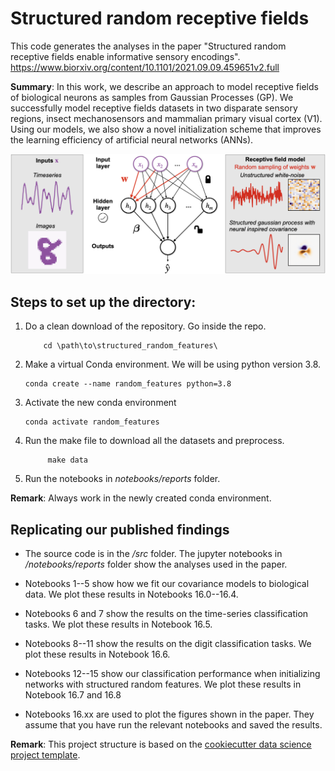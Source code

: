 Structured random receptive fields
==============================

This code generates the analyses in the paper "Structured random receptive fields enable informative sensory encodings".
https://www.biorxiv.org/content/10.1101/2021.09.09.459651v2.full

__Summary__: In this work, we describe an approach to model receptive fields
of biological neurons as samples from Gaussian Processes (GP).
We successfully model receptive fields datasets in two disparate 
sensory regions, insect mechanosensors and mammalian primary visual cortex (V1).
Using our models, we also show a novel initialization scheme that improves
the learning efficiency of artificial neural networks (ANNs).

![framework](network.png)

Steps to set up the directory:
------------

1. Do a clean download of the repository. Go inside the repo.
	```
        cd \path\to\structured_random_features\
	```
        
2. Make a virtual Conda environment. We will be using python version 3.8.

	```
	conda create --name random_features python=3.8
	```

3. Activate the new conda environment
	
	```
	conda activate random_features
	```
	
4.  Run the make file to download all the datasets and preprocess.
	
	```
         make data
	 ```
         
5.  Run the notebooks in *notebooks/reports* folder.  

__Remark__: Always work in the newly created conda environment.


Replicating our published findings
------------
- The source code is in the */src* folder. The jupyter notebooks in */notebooks/reports* 
folder show the analyses used in the paper. 

- Notebooks 1--5 show how we fit our covariance models to biological data. We 
plot these results in Notebooks 16.0--16.4.

- Notebooks 6 and 7 show the results on the time-series classification tasks. We
plot these results in Notebook 16.5.

- Notebooks 8--11 show the results on the digit classification tasks. We plot these
results in Notebook 16.6.

- Notebooks 12--15 show our classification performance when initializing networks 
with structured random features. We plot these results in Notebook 16.7 and 16.8

- Notebooks 16.xx are used to plot the figures shown in the paper. They
assume that you have run the relevant notebooks and saved the results. 


__Remark__: This project structure is based on the <a target="_blank" href="https://drivendata.github.io/cookiecutter-data-science/">cookiecutter data science project template</a>.
